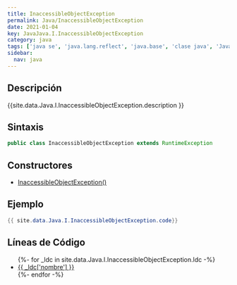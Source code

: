 ```yaml
---
title: InaccessibleObjectException
permalink: Java/InaccessibleObjectException
date: 2021-01-04
key: JavaJava.I.InaccessibleObjectException
category: java
tags: ['java se', 'java.lang.reflect', 'java.base', 'clase java', 'Java 9']
sidebar: 
  nav: java
---
```


## Descripción
{{site.data.Java.I.InaccessibleObjectException.description }}

## Sintaxis
~~~java
public class InaccessibleObjectException extends RuntimeException
~~~

## Constructores
* [InaccessibleObjectException()](/Java/InaccessibleObjectException/InaccessibleObjectException/)

## Ejemplo
~~~java
{{ site.data.Java.I.InaccessibleObjectException.code}}
~~~

## Líneas de Código
<ul>
{%- for _ldc in site.data.Java.I.InaccessibleObjectException.ldc -%}
   <li>
       <a href="{{_ldc['url'] }}">{{ _ldc['nombre'] }}</a>
   </li>
{%- endfor -%}
</ul>
